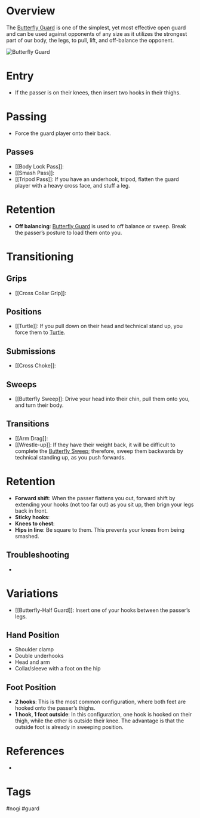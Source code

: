 # Overview
The <u>Butterfly Guard</u> is one of the simplest, yet most effective open guard and can be used against opponents of any size as it utilizes the strongest part of our body, the legs, to pull, lift, and off-balance the opponent.

![Butterfly Guard](https://cdn.fugu.com/lc-59/images/curriculum/ls_00000657_01.jpg)
# Entry
- If the passer is on their knees, then insert two hooks in their thighs.
# Passing
- Force the guard player onto their back.
## Passes
- [[Body Lock Pass]]:
- [[Smash Pass]]:
- [[Tripod Pass]]: If you have an underhook, tripod, flatten the guard player with a heavy cross face, and stuff a leg.
# Retention
- **Off balancing**: <u>Butterfly Guard</u> is used to off balance or sweep. Break the passer’s posture to load them onto you.
# Transitioning
## Grips
- [[Cross Collar Grip]]:
## Positions
- [[Turtle]]: If you pull down on their head and technical stand up, you force them to [Turtle](obsidian://open?vault=Obsidian-BJJ-Notes&file=Positions%2FTurtle).
## Submissions
- [[Cross Choke]]:
## Sweeps
- [[Butterfly Sweep]]: Drive your head into their chin, pull them onto you, and turn their body.
## Transitions
- [[Arm Drag]]:
- [[Wrestle-up]]: If they have their weight back, it will be difficult to complete the [Butterfly Sweep](obsidian://open?vault=Obsidian-BJJ-Notes&file=Sweeps%2FButterfly%20Sweep); therefore, sweep them backwards by technical standing up, as you push forwards.
# Retention
- **Forward shift**: When the passer flattens you out, forward shift by extending your hooks (not too far out) as you sit up, then brign your legs back in front.
- **Sticky hooks**:
- **Knees to chest**: 
- **Hips in line**: Be square to them. This prevents your knees from being smashed.
## Troubleshooting
- 
# Variations
- [[Butterfly-Half Guard]]: Insert one of your hooks between the passer’s legs.
## Hand Position
- Shoulder clamp
- Double underhooks
- Head and arm
- Collar/sleeve with a foot on the hip
## Foot Position
- **2 hooks**: This is the most common configuration, where both feet are hooked onto the passer’s thighs.
- **1 hook, 1 foot outside**: In this configuration, one hook is hooked on their thigh, while the other is outside their knee. The advantage is that the outside foot is already in sweeping position.
# References
- 
# Tags
#nogi #guard 
